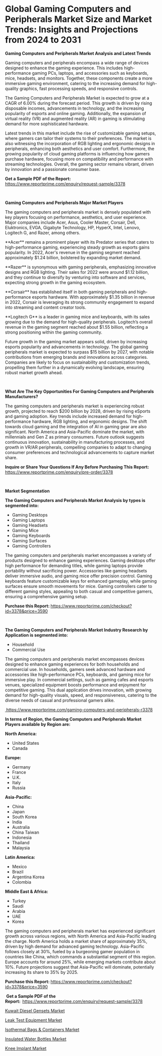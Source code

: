 <p><h1>Global Gaming Computers and Peripherals Market Size and Market Trends: Insights and Projections from 2024 to 2031</h1></p><p><strong>Gaming Computers and Peripherals Market Analysis and Latest Trends</strong></p>
<p><p>Gaming computers and peripherals encompass a wide range of devices designed to enhance the gaming experience. This includes high-performance gaming PCs, laptops, and accessories such as keyboards, mice, headsets, and monitors. Together, these components create a more immersive gaming environment, catering to the increasing demand for high-quality graphics, fast processing speeds, and responsive controls.</p><p>The Gaming Computers and Peripherals Market is expected to grow at a CAGR of 6.00% during the forecast period. This growth is driven by rising disposable incomes, advancements in technology, and the increasing popularity of esports and online gaming. Additionally, the expansion of virtual reality (VR) and augmented reality (AR) in gaming is stimulating demand for more sophisticated hardware.</p><p>Latest trends in this market include the rise of customizable gaming setups, where gamers can tailor their systems to their preferences. The market is also witnessing the incorporation of RGB lighting and ergonomic designs in peripherals, enhancing both aesthetics and user comfort. Furthermore, the growing popularity of cloud gaming platforms is influencing how gamers purchase hardware, focusing more on compatibility and performance with streaming technologies. Overall, the gaming sector remains vibrant, driven by innovation and a passionate consumer base.</p></p>
<p><strong>Get a Sample PDF of the Report:&nbsp;</strong> <a href="https://www.reportprime.com/enquiry/request-sample/3378?utm_campaign=2016&utm_medium=2&utm_source=Github&utm_content=ia&utm_term=24122024&utm_id=gaming-computers-and-peripherals">https://www.reportprime.com/enquiry/request-sample/3378</a></p>
<p>&nbsp;</p>
<p><strong>Gaming Computers and Peripherals Major Market Players</strong></p>
<p><p>The gaming computers and peripherals market is densely populated with key players focusing on performance, aesthetics, and user experience. Major companies include Acer, Asus, Cooler Master, Corsair, Dell, Eluktronics, EVGA, Gigabyte Technology, HP, HyperX, Intel, Lenovo, Logitech G, and Razer, among others.</p><p>**Acer** remains a prominent player with its Predator series that caters to high-performance gaming, experiencing steady growth as esports gains popularity. In 2022, Acer's revenue in the gaming segment reached approximately $1.24 billion, bolstered by expanding market demand.</p><p>**Razer** is synonymous with gaming peripherals, emphasizing innovative designs and RGB lighting. Their sales for 2022 were around $1.12 billion, and they continue to diversify by venturing into software and services, expecting strong growth in the gaming ecosystem.</p><p>**Corsair** has established itself in both gaming peripherals and high-performance esports hardware. With approximately $1.35 billion in revenue in 2022, Corsair is leveraging its strong community engagement to expand into streaming and content creator tools.</p><p>**Logitech G** is a leader in gaming mice and keyboards, with its sales growing due to the demand for high-quality peripherals. Logitech’s overall revenue in the gaming segment reached about $1.55 billion, reflecting a strong positioning within the gaming community.</p><p>Future growth in the gaming market appears solid, driven by increasing esports popularity and advancements in technology. The global gaming peripherals market is expected to surpass $15 billion by 2027, with notable contributions from emerging brands and innovations across categories. Companies are likely to focus on sustainability and customization trends, propelling them further in a dynamically evolving landscape, ensuring robust market growth ahead.</p></p>
<p>&nbsp;</p>
<p><strong>What Are The Key Opportunities For Gaming Computers and Peripherals Manufacturers?</strong></p>
<p><p>The gaming computers and peripherals market is experiencing robust growth, projected to reach $200 billion by 2028, driven by rising eSports and gaming adoption. Key trends include increased demand for high-performance hardware, RGB lighting, and ergonomic designs. The shift towards cloud gaming and the integration of AI in gaming gear are also significant. North America and Asia-Pacific dominate the market, with millennials and Gen Z as primary consumers. Future outlook suggests continuous innovation, sustainability in manufacturing processes, and growth in VR/AR peripherals, compelling companies to adapt to changing consumer preferences and technological advancements to capture market share.</p></p>
<p><strong>Inquire or Share Your Questions If Any Before Purchasing This Report:</strong> <a href="https://www.reportprime.com/enquiry/pre-order/3378?utm_campaign=2016&utm_medium=2&utm_source=Github&utm_content=ia&utm_term=24122024&utm_id=gaming-computers-and-peripherals">https://www.reportprime.com/enquiry/pre-order/3378</a></p>
<p>&nbsp;</p>
<p><strong>Market Segmentation</strong></p>
<p><strong>The Gaming Computers and Peripherals Market Analysis by types is segmented into:</strong></p>
<p><ul><li>Gaming Desktops</li><li>Gaming Laptops</li><li>Gaming Headsets</li><li>Gaming Mice</li><li>Gaming Keyboards</li><li>Gaming Surfaces</li><li>Gaming Controllers</li></ul></p>
<p><p>The gaming computers and peripherals market encompasses a variety of products designed to enhance gaming experiences. Gaming desktops offer high performance for demanding titles, while gaming laptops provide portability without sacrificing power. Accessories like gaming headsets deliver immersive audio, and gaming mice offer precision control. Gaming keyboards feature customizable keys for enhanced gameplay, while gaming surfaces ensure smooth movements for mice. Gaming controllers cater to different gaming styles, appealing to both casual and competitive gamers, ensuring a comprehensive gaming setup.</p></p>
<p><strong>Purchase this Report:&nbsp;</strong><a href="https://www.reportprime.com/checkout?id=3378&price=3590&utm_campaign=2016&utm_medium=2&utm_source=Github&utm_content=ia&utm_term=24122024&utm_id=gaming-computers-and-peripherals">https://www.reportprime.com/checkout?id=3378&price=3590</a></p>
<p>&nbsp;</p>
<p><strong>The Gaming Computers and Peripherals Market Industry Research by Application is segmented into:</strong></p>
<p><ul><li>Household</li><li>Commercial Use</li></ul></p>
<p><p>The gaming computers and peripherals market encompasses devices designed to enhance gaming experiences for both households and commercial use. In households, gamers seek advanced hardware and accessories like high-performance PCs, keyboards, and gaming mice for immersive play. In commercial settings, such as gaming cafes and esports venues, specialized equipment boosts performance and enjoyment for competitive gaming. This dual application drives innovation, with growing demand for high-quality visuals, speed, and responsiveness, catering to the diverse needs of casual and professional gamers alike.</p></p>
<p><a href="https://www.reportprime.com/gaming-computers-and-peripherals-r3378?utm_campaign=2016&utm_medium=2&utm_source=Github&utm_content=ia&utm_term=24122024&utm_id=gaming-computers-and-peripherals">&nbsp;https://www.reportprime.com/gaming-computers-and-peripherals-r3378</a></p>
<p><strong>In terms of Region, the Gaming Computers and Peripherals Market Players available by Region are:</strong></p>
<p>
    <p> <strong> North America: </strong>
        <ul>
            <li>United States</li>
            <li>Canada</li>
        </ul>
        </p> 
    <p> <strong> Europe: </strong>
        <ul>
            <li>Germany</li>
            <li>France</li>
            <li>U.K.</li>
            <li>Italy</li>
            <li>Russia</li>
        </ul>
        </p> 
    <p> <strong> Asia-Pacific: </strong>
        <ul>
            <li>China</li>
            <li>Japan</li>
            <li>South Korea</li>
            <li>India</li>
            <li>Australia</li>
            <li>China Taiwan</li>
            <li>Indonesia</li>
            <li>Thailand</li>
            <li>Malaysia</li>
        </ul>
        </p> 
    <p> <strong> Latin America: </strong>
        <ul>
            <li>Mexico</li>
            <li>Brazil</li>
            <li>Argentina Korea</li>
            <li>Colombia</li>
        </ul>
        </p> 
    <p> <strong> Middle East & Africa: </strong>
        <ul>
            <li>Turkey</li>
            <li>Saudi</li>
            <li>Arabia</li>
            <li>UAE</li>
            <li>Korea</li>
        </ul>
    </p>
    </p>
<p><p>The gaming computers and peripherals market has experienced significant growth across various regions, with North America and Asia-Pacific leading the charge. North America holds a market share of approximately 35%, driven by high demand for advanced gaming technology. Asia-Pacific follows closely at 30%, fueled by a burgeoning gamer population in countries like China, which commands a substantial segment of this region. Europe accounts for around 25%, while emerging markets contribute about 10%. Future projections suggest that Asia-Pacific will dominate, potentially increasing its share to 35% by 2025.</p></p>
<p><strong>Purchase this Report: </strong><a href="https://www.reportprime.com/checkout?id=3378&price=3590&utm_campaign=2016&utm_medium=2&utm_source=Github&utm_content=ia&utm_term=24122024&utm_id=gaming-computers-and-peripherals">https://www.reportprime.com/checkout?id=3378&price=3590</a></p>
<p>&nbsp;<strong>Get a Sample PDF of the Report:&nbsp;&nbsp;</strong><a href="https://www.reportprime.com/enquiry/request-sample/3378?utm_campaign=2016&utm_medium=2&utm_source=Github&utm_content=ia&utm_term=24122024&utm_id=gaming-computers-and-peripherals">https://www.reportprime.com/enquiry/request-sample/3378</a></p>
<p><strong></strong></p>
<p><p><a href="https://www.linkedin.com/pulse/forecast-of66-cagr-study-kuwait-diesel-gensets-market-analysis-ubwrc?utm_campaign=2016&utm_medium=2&utm_source=Github&utm_content=ia&utm_term=24122024&utm_id=gaming-computers-and-peripherals">Kuwait Diesel Gensets Market</a></p><p><a href="https://www.linkedin.com/pulse/leak-test-equipment-market-research-report-exploring-size-munrc?utm_campaign=2016&utm_medium=2&utm_source=Github&utm_content=ia&utm_term=24122024&utm_id=gaming-computers-and-peripherals">Leak Test Equipment Market</a></p><p><a href="https://www.linkedin.com/pulse/isothermal-bags-containers-market-analysis-report-2024-2031-jiitf?utm_campaign=2016&utm_medium=2&utm_source=Github&utm_content=ia&utm_term=24122024&utm_id=gaming-computers-and-peripherals">Isothermal Bags & Containers Market</a></p><p><a href="https://www.linkedin.com/pulse/insulated-water-bottles-market-analysis-qualitative-quantitative-iq9yc?utm_campaign=2016&utm_medium=2&utm_source=Github&utm_content=ia&utm_term=24122024&utm_id=gaming-computers-and-peripherals">Insulated Water Bottles Market</a></p><p><a href="https://www.linkedin.com/pulse/latest-developments-knee-implant-industry-market-size-growing-e8cuf?utm_campaign=2016&utm_medium=2&utm_source=Github&utm_content=ia&utm_term=24122024&utm_id=gaming-computers-and-peripherals">Knee Implant Market</a></p></p>